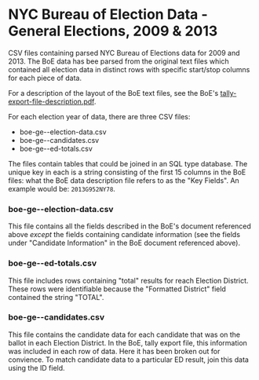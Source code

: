 # NYC Bureau of Election Data - General Elections, 2009 & 2013

CSV files containing parsed NYC Bureau of Elections data for 2009 and 2013. The BoE
data has bee parsed from the original text files which contained all election data
in distinct rows with specific start/stop columns for each piece of data.

For a description of the layout of the BoE text files, see the BoE's 
[tally-export-file-description.pdf](https://github.com/ezmiller/boe-election-data/blob/master/tally-export-file-description.pdf).

For each election year of data, there are three CSV files:
  * boe-ge-<year>-election-data.csv
  * boe-ge-<year>-candidates.csv
  * boe-ge-<year>-ed-totals.csv

The files contain tables that could be joined in an SQL type database. The unique
key in each is a string consisting of the first 15 columns in the BoE files: what
the BoE data description file refers to as the "Key Fields". An example would be:
`2013G952NY78`.

### boe-ge-<year>-election-data.csv

This file contains all the fields described in the BoE's document referenced above
*except* the fields containing candidate information (see the fields under "Candidate
Information" in the BoE document referenced above).

### boe-ge-<year>-ed-totals.csv

This file includes rows containing "total" results for reach Election District.
These rows were identifiable because the "Formatted District" field contained the string
"TOTAL".

### boe-ge-<year>-candidates.csv

This file contains the candidate data for each candidate that was on the ballot in
each Election District. In the BoE, tally export file, this information was included
in each row of data. Here it has been broken out for convience. To match candidate 
data to a particular ED result, join this data using the ID field.

